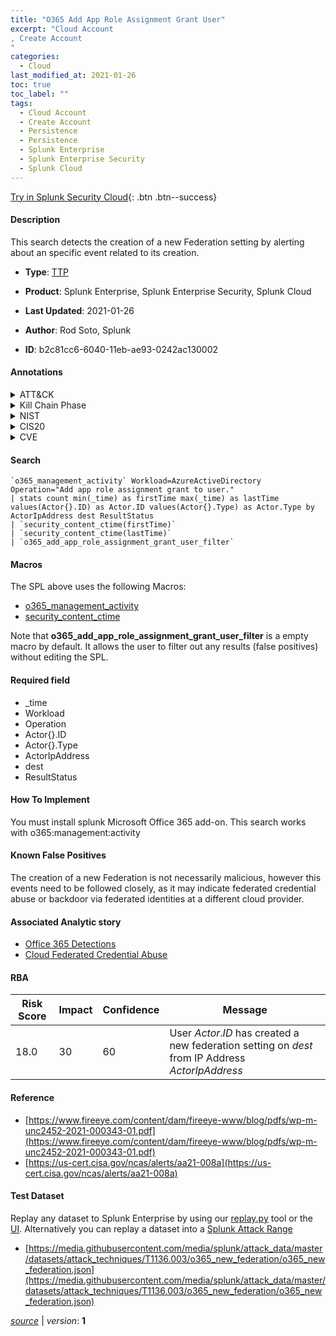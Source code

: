 ```yaml
---
title: "O365 Add App Role Assignment Grant User"
excerpt: "Cloud Account
, Create Account
"
categories:
  - Cloud
last_modified_at: 2021-01-26
toc: true
toc_label: ""
tags:
  - Cloud Account
  - Create Account
  - Persistence
  - Persistence
  - Splunk Enterprise
  - Splunk Enterprise Security
  - Splunk Cloud
---
```




[Try in Splunk Security Cloud](https://www.splunk.com/en_us/products/cyber-security.html){: .btn .btn--success}

#### Description

This search detects the creation of a new Federation setting by alerting about an specific event related to its creation.

- **Type**: [TTP](https://github.com/splunk/security_content/wiki/Detection-Analytic-Types)
- **Product**: Splunk Enterprise, Splunk Enterprise Security, Splunk Cloud

- **Last Updated**: 2021-01-26
- **Author**: Rod Soto, Splunk
- **ID**: b2c81cc6-6040-11eb-ae93-0242ac130002


#### Annotations

<details>
  <summary>ATT&CK</summary>

<div markdown="1">


| ID             | Technique        |  Tactic             |
| -------------- | ---------------- |-------------------- |
| [T1136.003](https://attack.mitre.org/techniques/T1136/003/) | Cloud Account | Persistence |

| [T1136](https://attack.mitre.org/techniques/T1136/) | Create Account | Persistence |

</div>
</details>


<details>
  <summary>Kill Chain Phase</summary>

<div markdown="1">

* Exploitation


</div>
</details>


<details>
  <summary>NIST</summary>

<div markdown="1">



</div>
</details>

<details>
  <summary>CIS20</summary>

<div markdown="1">



</div>
</details>

<details>
  <summary>CVE</summary>

<div markdown="1">


</div>
</details>

#### Search

```
`o365_management_activity` Workload=AzureActiveDirectory Operation="Add app role assignment grant to user." 
| stats count min(_time) as firstTime max(_time) as lastTime values(Actor{}.ID) as Actor.ID values(Actor{}.Type) as Actor.Type by ActorIpAddress dest ResultStatus 
| `security_content_ctime(firstTime)`
| `security_content_ctime(lastTime)` 
| `o365_add_app_role_assignment_grant_user_filter`
```

#### Macros
The SPL above uses the following Macros:
* [o365_management_activity](https://github.com/splunk/security_content/blob/develop/macros/o365_management_activity.yml)
* [security_content_ctime](https://github.com/splunk/security_content/blob/develop/macros/security_content_ctime.yml)

Note that **o365_add_app_role_assignment_grant_user_filter** is a empty macro by default. It allows the user to filter out any results (false positives) without editing the SPL.

#### Required field
* _time
* Workload
* Operation
* Actor{}.ID
* Actor{}.Type
* ActorIpAddress
* dest
* ResultStatus


#### How To Implement
You must install splunk Microsoft Office 365 add-on. This search works with o365:management:activity

#### Known False Positives
The creation of a new Federation is not necessarily malicious, however this events need to be followed closely, as it may indicate federated credential abuse or backdoor via federated identities at a different cloud provider.

#### Associated Analytic story
* [Office 365 Detections](/stories/office_365_detections)
* [Cloud Federated Credential Abuse](/stories/cloud_federated_credential_abuse)




#### RBA

| Risk Score  | Impact      | Confidence   | Message      |
| ----------- | ----------- |--------------|--------------|
| 18.0 | 30 | 60 | User $Actor.ID$ has created a new federation setting on $dest$ from IP Address $ActorIpAddress$ |


#### Reference

* [https://www.fireeye.com/content/dam/fireeye-www/blog/pdfs/wp-m-unc2452-2021-000343-01.pdf](https://www.fireeye.com/content/dam/fireeye-www/blog/pdfs/wp-m-unc2452-2021-000343-01.pdf)
* [https://us-cert.cisa.gov/ncas/alerts/aa21-008a](https://us-cert.cisa.gov/ncas/alerts/aa21-008a)



#### Test Dataset
Replay any dataset to Splunk Enterprise by using our [replay.py](https://github.com/splunk/attack_data#using-replaypy) tool or the [UI](https://github.com/splunk/attack_data#using-ui).
Alternatively you can replay a dataset into a [Splunk Attack Range](https://github.com/splunk/attack_range#replay-dumps-into-attack-range-splunk-server)


* [https://media.githubusercontent.com/media/splunk/attack_data/master/datasets/attack_techniques/T1136.003/o365_new_federation/o365_new_federation.json](https://media.githubusercontent.com/media/splunk/attack_data/master/datasets/attack_techniques/T1136.003/o365_new_federation/o365_new_federation.json)



[*source*](https://github.com/splunk/security_content/tree/develop/detections/cloud/o365_add_app_role_assignment_grant_user.yml) \| *version*: **1**